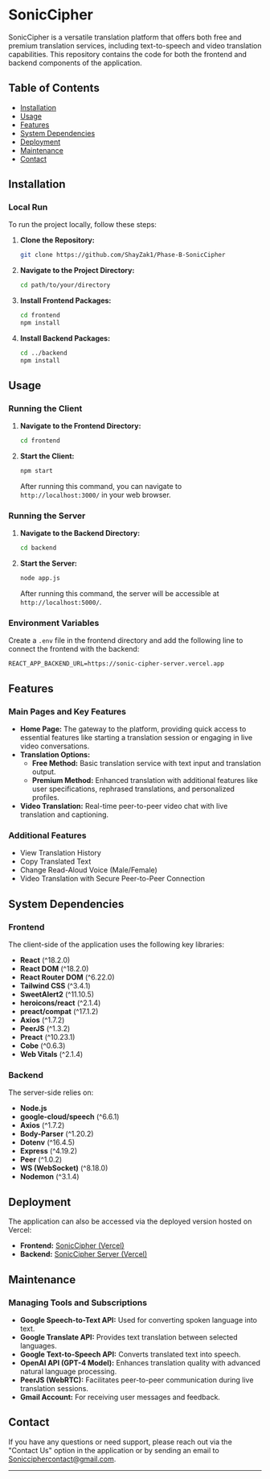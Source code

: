 
# SonicCipher

SonicCipher is a versatile translation platform that offers both free and premium translation services, including text-to-speech and video translation capabilities. This repository contains the code for both the frontend and backend components of the application.

## Table of Contents
- [Installation](#installation)
- [Usage](#usage)
- [Features](#features)
- [System Dependencies](#system-dependencies)
- [Deployment](#deployment)
- [Maintenance](#maintenance)
- [Contact](#contact)

## Installation

### Local Run
To run the project locally, follow these steps:

1. **Clone the Repository:**
   ```bash
   git clone https://github.com/ShayZak1/Phase-B-SonicCipher
   ```

2. **Navigate to the Project Directory:**
   ```bash
   cd path/to/your/directory
   ```

3. **Install Frontend Packages:**
   ```bash
   cd frontend
   npm install
   ```

4. **Install Backend Packages:**
   ```bash
   cd ../backend
   npm install
   ```

## Usage

### Running the Client
1. **Navigate to the Frontend Directory:**
   ```bash
   cd frontend
   ```

2. **Start the Client:**
   ```bash
   npm start
   ```
   After running this command, you can navigate to `http://localhost:3000/` in your web browser.

### Running the Server
1. **Navigate to the Backend Directory:**
   ```bash
   cd backend
   ```

2. **Start the Server:**
   ```bash
   node app.js
   ```
   After running this command, the server will be accessible at `http://localhost:5000/`.

### Environment Variables
Create a `.env` file in the frontend directory and add the following line to connect the frontend with the backend:
```plaintext
REACT_APP_BACKEND_URL=https://sonic-cipher-server.vercel.app
```

## Features

### Main Pages and Key Features
- **Home Page:** The gateway to the platform, providing quick access to essential features like starting a translation session or engaging in live video conversations.
- **Translation Options:**
  - **Free Method:** Basic translation service with text input and translation output.
  - **Premium Method:** Enhanced translation with additional features like user specifications, rephrased translations, and personalized profiles.
- **Video Translation:** Real-time peer-to-peer video chat with live translation and captioning.

### Additional Features
- View Translation History
- Copy Translated Text
- Change Read-Aloud Voice (Male/Female)
- Video Translation with Secure Peer-to-Peer Connection

## System Dependencies

### Frontend
The client-side of the application uses the following key libraries:
- **React** (^18.2.0)
- **React DOM** (^18.2.0)
- **React Router DOM** (^6.22.0)
- **Tailwind CSS** (^3.4.1)
- **SweetAlert2** (^11.10.5)
- **heroicons/react** (^2.1.4)
- **preact/compat** (^17.1.2)
- **Axios** (^1.7.2)
- **PeerJS** (^1.3.2)
- **Preact** (^10.23.1)
- **Cobe** (^0.6.3)
- **Web Vitals** (^2.1.4)

### Backend
The server-side relies on:
- **Node.js**
- **google-cloud/speech** (^6.6.1)
- **Axios** (^1.7.2)
- **Body-Parser** (^1.20.2)
- **Dotenv** (^16.4.5)
- **Express** (^4.19.2)
- **Peer** (^1.0.2)
- **WS (WebSocket)** (^8.18.0)
- **Nodemon** (^3.1.4)

## Deployment
The application can also be accessed via the deployed version hosted on Vercel:
- **Frontend:** [SonicCipher (Vercel)](https://sonic-cipher-omega.vercel.app/)
- **Backend:** [SonicCipher Server (Vercel)](https://sonic-cipher-server.vercel.app/)

## Maintenance

### Managing Tools and Subscriptions
- **Google Speech-to-Text API:** Used for converting spoken language into text.
- **Google Translate API:** Provides text translation between selected languages.
- **Google Text-to-Speech API:** Converts translated text into speech.
- **OpenAI API (GPT-4 Model):** Enhances translation quality with advanced natural language processing.
- **PeerJS (WebRTC):** Facilitates peer-to-peer communication during live translation sessions.
- **Gmail Account:** For receiving user messages and feedback.

## Contact
If you have any questions or need support, please reach out via the "Contact Us" option in the application or by sending an email to [Sonicciphercontact@gmail.com](mailto:Sonicciphercontact@gmail.com).

---

